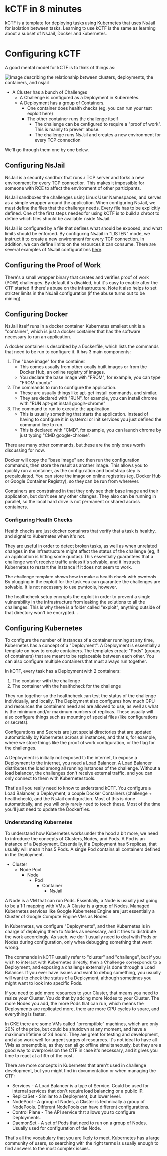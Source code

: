 # kCTF in 8 minutes

kCTF is a template for deploying tasks using Kubernetes that uses NsJail for isolation between tasks. Learning to use kCTF is the same as learning about a subset of NsJail, Docker and Kubernetes.


# Configuring kCTF

A good mental model for kCTF is to think of things as:

![Image describing the relationship between clusters, deployments, the containers, and nsjail](images/introduction-k8s.png)

*   A Cluster has a bunch of Challenges
    *   A Challenge is configured as a Deployment in Kubernetes.
    *   A Deployment has a group of Containers.
        *   One container does health checks (eg, you can run your test exploit here)
        *   The other container runs the challenge itself
            *   The challenge can be configured to require a "proof of work". This is mainly to prevent abuse.
            *   The challenge runs NsJail and creates a new environment for every TCP connection

We'll go through them one by one below.


## Configuring NsJail

NsJail is a security sandbox that runs a TCP server and forks a new environment for every TCP connection. This makes it impossible for someone with RCE to affect the environment of other participants.

NsJail sandboxes the challenges using Linux User Namespaces, and serves as a simple wrapper around the application. When configuring NsJail, we must define the files that the challenge needs. Every file has to be explicitly defined. One of the first steps needed for using kCTF is to build a chroot to define which files should be available inside NsJail.

NsJail is configured by a file that defines what should be exposed, and what limits should be enforced. By configuring NsJail in "LISTEN" mode, we instruct it to create a new environment for every TCP connection. In addition, we can define limits on the resources it can consume. There are several examples of NsJail configurations [here](https://github.com/google/nsjail/blob/master/README.md#configuration-file).


## Configuring the Proof of Work

There's a small wrapper binary that creates and verifies proof of work (POW) challenges. By default it's disabled, but it's easy to enable after the CTF started if there's abuse on the infrastructure. Note it also helps to set stricter limits in the NsJail configuration (if the abuse turns out to be mining).


## Configuring Docker

NsJail itself runs in a docker container. Kubernetes smallest unit is a "container", which is just a docker container that has the software necessary to run an application.

A docker container is described by a Dockerfile, which lists the commands that need to be run to configure it. It has 3 main components:



1. The "base image" for the container.
    *   This comes usually from other locally built images or from the Docker Hub, an online registry of images.
    *   You declare the base image with "FROM", for example, you can type "FROM ubuntu"
2. The commands to run to configure the application.
    *   These are usually things like apt-get install commands, and similar.
    *   They are declared with "RUN", for example, you can install chrome with "RUN apt-get install google-chrome"
3. The command to run to execute the application.
    *   This is usually something that starts the application. Instead of having to configure it in systemcl or init services you just defined the command line to run.
    *   This is declared with "CMD", for example, you can launch chrome by just typing "CMD google-chrome".

There are many other commands, but these are the only ones worth discussing for now.

Docker will copy the "base image" and then run the configuration commands, then store the result as another image. This allows you to quickly run a container, as the configuration and bootstrap step is precalculated. You can store the image on online registries (eg, Docker Hub or Google Container Registry), so they can be run from wherever.

Containers are constrained in that they only see their base image and their application, but don't see any other changes. They also can be running in parallel, so the local hard drive is not permanent or shared across containers.


### Configuring Health Checks

Health checks are just docker containers that verify that a task is healthy, and signal to Kubernetes when it's not.

They are useful in order to detect broken tasks, as well as when unrelated changes in the infrastructure might affect the status of the challenge (eg, if an application is hitting some quotas). This essentially guarantees that a challenge won't receive traffic unless it's solvable, and it instructs Kubernetes to restart the instance if it does not seem to work.

The challenge template shows how to make a health check with pwntools. By plugging in the exploit for the task you can guarantee the challenges are solvable. It is not necessary to use pwntools, however.

The healthcheck setup encrypts the exploit in order to prevent a single vulnerability in the infrastructure from leaking the solutions to all the challenges. This is why there is a folder called "exploit", anything outside of that directory won't be encrypted. <Insert link to threat model>.


## Configuring Kubernetes

To configure the number of instances of a container running at any time, Kubernetes has a concept of a "Deployment". A Deployment is essentially a template on how to create containers. The templates create "Pods" (groups of containers) that are meant to be replaceable between each other. You can also configure multiple containers that must always run together.

In kCTF, every task has a Deployment with 2 containers:



1. The container with the challenge
2. The container with the healthcheck for the challenge

They run together so the healthcheck can test the status of the challenge individually, and locally. The Deployment also configures how much CPU and resources the containers need and are allowed to use, as well as what is the minimum and/or maximum numbers of replicas. These usually will also configure things such as mounting of special files (like configurations or secrets).

Configurations and Secrets are just special directories that are updated automatically by Kubernetes across all instances, and that's, for example, where we store things like the proof of work configuration, or the flag for the challenges.

A Deployment is initially not exposed to the internet, to expose a Deployment to the internet, you need a Load Balancer. A Load Balancer distributes the load among all running instances of the challenge. Without a load balancer, the challenges don't receive external traffic, and you can only connect to them with Kubernetes tools.

That's all you really need to know to understand kCTF. You configure a Load Balancer, a Deployment, a couple Docker Containers (challenge + healthcheck), and the NsJail configuration. Most of this is done automatically, and you will only rarely need to touch these. Most of the time you'll just need to update the Dockerfiles.


### Understanding Kubernetes

To understand how Kubernetes works under the hood a bit more, we need to introduce the concepts of Clusters, Nodes, and Pods. A Pod is an instance of a Deployment. Essentially, if a Deployment has 5 replicas, that usually will mean it has 5 Pods. A single Pod contains all containers defined in the Deployment.



*   Cluster
    *   Node Pool
        *   Node
            *   Pod
                *   Container
                    *   NsJail

A Node is a VM that can run Pods. Essentially, a Node is usually just going to be a 1:1 mapping with VMs. A Cluster is a group of Nodes. Managed Kubernetes services like Google Kubernetes Engine are just essentially a Cluster of Google Compute Engine VMs as Nodes.

In Kubernetes, we configure "Deployments", and then Kubernetes is in charge of deploying them to Nodes as necessary, and it tries to distribute the work accordingly. As such, we don't usually need to deal with Pods or Nodes during configuration, only when debugging something that went wrong.

The commands in kCTF usually refer to "cluster" and "challenge", but if you wish to interact with Kubernetes directly, then a Challenge corresponds to a Deployment, and exposing a challenge externally is done through a Load Balancer. If you ever have issues and want to debug something, you usually will want to check the status of a Deployment, although sometimes you might want to look into specific Pods.

If you need to add more resources to your Cluster, that means you need to resize your Cluster. You do that by adding more Nodes to your Cluster. The more Nodes you add, the more Pods that can run, which means the Deployments are replicated more, there are more CPU cycles to spare, and everything is faster.

In GKE there are some VMs called "preemptible" machines, which are only 20% of the price, but could be shutdown at any moment, and have a maximum lifetime of 24 hours. They are great for testing and development, and also work well for urgent surges of resources. It's not ideal to have all VMs as preemptible, as they can all go offline simultaneously, but they are a good way to overprovision the CTF in case it's necessary, and it gives you time to react at a fifth of the cost.

There are more concepts in Kubernetes that aren't used in challenge development, but you might find in documentation or when managing the CTF:



*   Services - A Load Balancer is a type of Service. Could be used for internal services that don't require load balancing or a public IP.
*   ReplicaSet - Similar to a Deployment, but lower level.
*   NodePool - A group of Nodes, a Cluster is technically a group of NodePools. Different NodePools can have different configurations.
*   Control Plane - The API service that allows you to configure Deployments.
*   DaemonSet - A set of Pods that need to run on a group of Nodes. Usually used for configuration of the Node.

That's all the vocabulary that you are likely to meet. Kubernetes has a large community of users, so searching with the right terms is usually enough to find answers to the most complex issues.


<!-- Docs to Markdown version 1.0β17 -->
